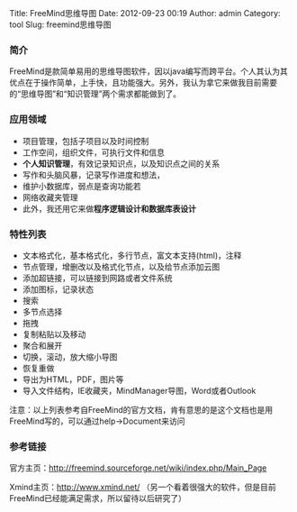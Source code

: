 Title: FreeMind思维导图
Date: 2012-09-23 00:19
Author: admin
Category: tool
Slug: freemind思维导图

### 简介

FreeMind是款简单易用的思维导图软件，因以java编写而跨平台。个人其认为其优点在于操作简单，上手快，且功能强大。另外，我认为拿它来做我目前需要的“思维导图”和“知识管理”两个需求都能做到了。

### 应用领域

-   项目管理，包括子项目以及时间控制
-   工作空间，组织文件，可执行文件和信息
-   **个人知识管理**，有效记录知识点，以及知识点之间的关系
-   写作和头脑风暴，记录写作进度和想法，
-   维护小数据库，弱点是查询功能若
-   网络收藏夹管理
-   此外，我还用它来做**程序逻辑设计和数据库表设计**

### 特性列表

-   文本格式化，基本格式化，多行节点，富文本支持(html)，注释
-   节点管理，增删改以及格式化节点，以及给节点添加云图
-   添加超链接，可以链接到网路或者文件系统
-   添加图标，记录状态
-   搜索
-   多节点选择
-   拖拽
-   复制粘贴以及移动
-   聚合和展开
-   切换，滚动，放大缩小导图
-   恢复重做
-   导出为HTML，PDF，图片等
-   导入文件结构，IE收藏夹，MindManager导图，Word或者Outlook

注意：以上列表参考自FreeMind的官方文档，肯有意思的是这个文档也是用FreeMind写的，可以通过help-\>Document来访问

### 参考链接

官方主页：<http://freemind.sourceforge.net/wiki/index.php/Main_Page>

Xmind主页：<http://www.xmind.net/> （另一个看着很强大的软件，但是目前FreeMind已经能满足需求，所以留待以后研究了）
